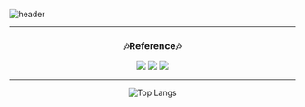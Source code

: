 ![header](https://capsule-render.vercel.app/api?type=transparent&color=random&height=200&section=header&text=Github&fontColor=8b0000&fontSize=90&animation=blinking&stroke=006400&strokeWidth=3&desc=ggome1's&descAlignY=73&descAlign=60&fontAlign=50)

---

<div align="center">


### 🎶Reference🎶

 <a href="https://www.notion.so/GGome-b79e9e8ae6144db49d916651ddba41a4"><img src="https://img.shields.io/badge/Notion-000000?style=flat&logo=Notion&logoColor=white"/></a>
  <a href="https://www.42seoul.kr/seoul42/main/view"><img src="https://img.shields.io/badge/42Seoul-000000?style=flat&logo=42&logoColor=white"/></a>
    <a href="https://www.instagram.com/ggome6_6/"><img src="https://img.shields.io/badge/Instagram-E4405F?style=flat&logo=Instagram&logoColor=white"/></a>

---

![Top Langs](https://github-readme-stats.vercel.app/api/top-langs/?username=ggome1&layout=compact&theme=tokyonight)
</div>










 
<!--
**ggome1/ggome1** is a ✨ _special_ ✨ repository because its `README.md` (this file) appears on your GitHub profile.

Here are some ideas to get you started:

- 🔭 I’m currently working on ...
- 🌱 I’m currently learning ...
- 👯 I’m looking to collaborate on ...
- 🤔 I’m looking for help with ...
- 💬 Ask me about ...
- 📫 How to reach me: ...
- 😄 Pronouns: ...
- ⚡ Fun fact: ...
-->
